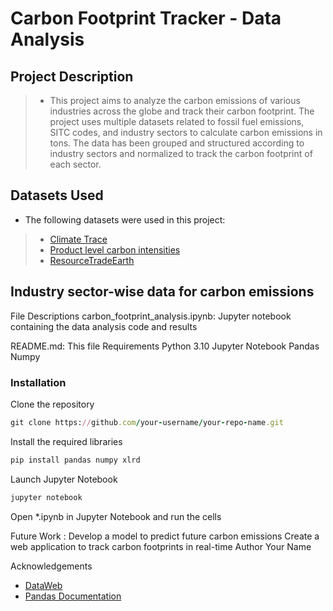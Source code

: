 # Carbon Footprint Tracker - Data Analysis

## Project Description
> - This project aims to analyze the carbon emissions of various industries across the globe and track their carbon footprint. The project uses multiple datasets related to fossil fuel emissions, SITC codes, and industry sectors to calculate carbon emissions in tons. The data has been grouped and structured according to industry sectors and normalized to track the carbon footprint of each sector.

## Datasets Used
- The following datasets were used in this project:

> - [Climate Trace](https://climatetrace.org/downloads)
> - [Product level carbon intensities](https://www.lse.ac.uk/granthaminstitute/wp-content/uploads/2015/11/productlevelembodiedCO2_Sato2014EE.xls)
> - [ResourceTradeEarth](https://resourcetrade.earth/)

## Industry sector-wise data for carbon emissions

File Descriptions
carbon_footprint_analysis.ipynb: Jupyter notebook containing the data analysis code and results

README.md: This file Requirements
Python 3.10
Jupyter Notebook
Pandas
Numpy

### Installation

Clone the repository

```rb
git clone https://github.com/your-username/your-repo-name.git
```
Install the required libraries

```rb
pip install pandas numpy xlrd
```
Launch Jupyter Notebook

```rb
jupyter notebook
```

Open *.ipynb in Jupyter Notebook and run the cells

Future Work : 
Develop a model to predict future carbon emissions
Create a web application to track carbon footprints in real-time
Author
Your Name

Acknowledgements
- [DataWeb](https://dataweb.usitc.gov/classification/commodity-description/SITC/2)
- [Pandas Documentation](https://pandas.pydata.org/docs/)





